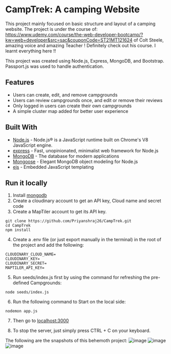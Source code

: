 # CampTrek: A camping Website
This project mainly focused on basic structure and layout of a camping website.
The project is under the course of: https://www.udemy.com/course/the-web-developer-bootcamp/?kw=web+developer&src=sac&couponCode=ST21MT121624 of Colt Steele, amazing voice and amazing Teacher !
Definitely check out his course. I learnt everything here !!

This project was created using Node.js, Express, MongoDB, and Bootstrap. Passport.js was used to handle authentication.
## Features
* Users can create, edit, and remove campgrounds
* Users can review campgrounds once, and edit or remove their reviews
* Only logged in users can create their own campgrounds
* A simple cluster map added for better user experience

## Built With

- [Node.js](https://nodejs.org) - Node.js® is a JavaScript runtime built on Chrome's V8 JavaScript engine.
- [express](https://expressjs.com//) - Fast, unopinionated, minimalist web framework for Node.js
- [MongoDB](https://www.mongodb.com/) - The database for modern applications
- [Mongoose](https://mongoosejs.com/) - Elegant MongoDB object modeling for Node.js
- [ejs](https://ejs.co/) - Embedded JavaScript templating

## Run it locally
1. Install [mongodb](https://www.mongodb.com/)
2. Create a cloudinary account to get an API key, Cloud name and secret code
3. Create a MapTiler account to get its API key.

```
git clone https://github.com/Priyanshraj26/CampTrek.git
cd CampTrek
npm install
```

4. Create a .env file (or just export manually in the terminal) in the root of the project and add the following:  

```
CLOUDINARY_CLOUD_NAME=
CLOUDINARY_KEY=
CLOUDINARY_SECRET=
MAPTILER_API_KEY=
```
5. Run seeds/index.js first by using the command for refreshing the pre-defined Campgrounds:
```
node seeds/index.js
```
6. Run the following command to Start on the local side:
```
nodemon app.js
```
7. Then go to [localhost:3000](http://localhost:3000/)

8. To stop the server, just simply press CTRL + C on your keyboard.

The following are the snapshots of this behemoth project: 
![image](https://github.com/user-attachments/assets/d32b7795-ed68-4526-ae13-7696f08a5938)
![image](https://github.com/user-attachments/assets/c8bed86a-9717-4b58-8bb5-3e25174acb3a)
![image](https://github.com/user-attachments/assets/abbad3be-2f8b-45f2-a686-90f9cef6ba50)
